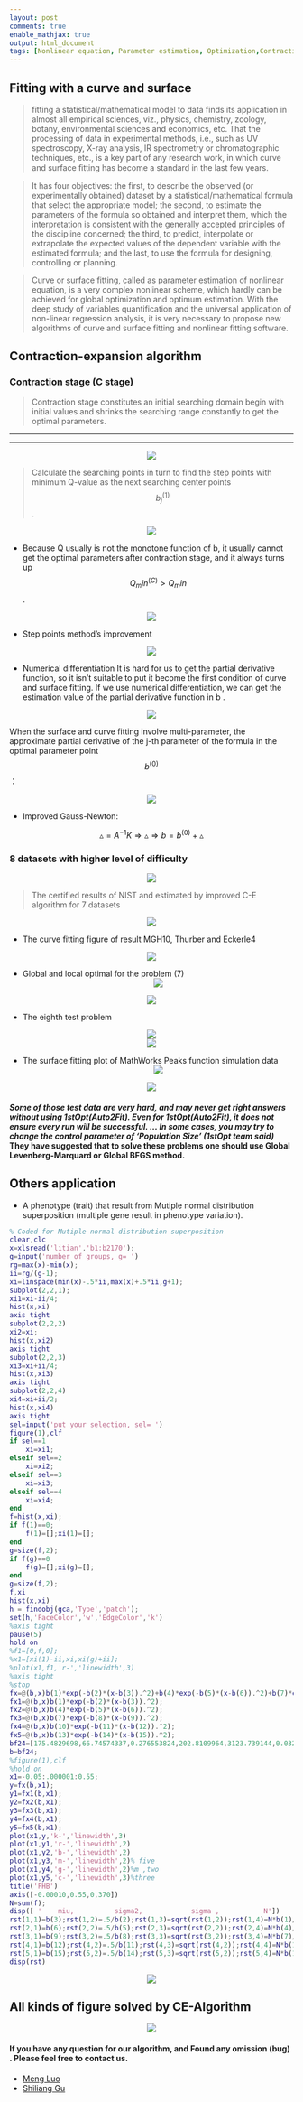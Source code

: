 ```yaml
---
layout: post
comments: true
enable_mathjax: true
output: html_document
tags: [Nonlinear equation, Parameter estimation, Optimization,Contraction-expansion algorithm, Numerical differentiation, Fitting]
---
```


<script type="text/javascript" async
  src="https://cdnjs.cloudflare.com/ajax/libs/mathjax/2.7.4/latest.js?config=TeX-MML-AM_CHTML">
</script>

## Fitting with a curve and surface

> fitting a statistical/mathematical model to data finds its application in almost all empirical sciences, viz., physics, chemistry, zoology, botany, environmental sciences and economics, etc. That the processing of data in experimental methods, i.e., such as UV spectroscopy, X-ray analysis, IR spectrometry or chromatographic techniques, etc., is a key part of any research work, in which curve and surface ﬁtting has become a standard in the last few years.

> It has four objectives: the first, to describe the observed (or experimentally obtained) dataset by a statistical/mathematical formula that select the appropriate model; the second, to estimate the parameters of the formula so obtained and interpret them, which the interpretation is consistent with the generally accepted principles of the discipline concerned; the third, to predict, interpolate or extrapolate the expected values of the dependent variable with the estimated formula; and the last, to use the formula for designing, controlling or planning.

> Curve or surface fitting, called as parameter estimation of nonlinear equation, is a very complex nonlinear scheme, which hardly can be achieved for global optimization and optimum estimation. With the deep study of variables quantification and the universal application of non-linear regression analysis, it is very necessary to propose new algorithms of curve and surface fitting and nonlinear fitting software.

## Contraction-expansion algorithm

### Contraction stage (C stage)

> Contraction stage constitutes an initial searching domain begin with initial values and shrinks the searching range constantly to get the optimal parameters.

---

---

<div align="center"><img src="{{ "/images/Blog/fitting/C.jpg" | prepend: site.baseurl }}"></div>

> Calculate the searching points in turn to find the step points with minimum Q-value as the next searching center points$$b_j^(1)$$.

<div align="center"><img src="{{ "/images/Blog/fitting/C1.jpg" | prepend: site.baseurl }}"></div>

- Because Q usually is not the monotone function of b, it usually cannot get the optimal parameters after contraction stage, and it always turns up $$Q_min^(C)>Q_min$$.

<div align="center"><img src="{{ "/images/Blog/fitting/4.gif" | prepend: site.baseurl }}"></div>

- Step points method’s improvement

<div align="center"><img src="{{ "/images/Blog/fitting/improve.jpg" | prepend: site.baseurl }}"></div>

- Numerical differentiation
  It is hard for us to get the partial derivative function, so it isn’t suitable to put it become the first condition of curve and surface fitting. If we use numerical differentiation, we can get the estimation value of the partial derivative function in b .

<div align="center"><img src="{{ "/images/Blog/fitting/ND.jpg" | prepend: site.baseurl }}"></div>

When the surface and curve fitting involve multi-parameter, the approximate partial derivative of the j-th parameter of the formula in the optimal parameter point $$b^(0)$$：

<div align="center"><img src="{{ "/images/Blog/fitting/b.jpg" | prepend: site.baseurl }}"></div>

- Improved Gauss-Newton:

$$ \vartriangle = A^{-1}K \Longrightarrow \vartriangle \Longrightarrow b = b^{(0)} + \vartriangle $$

### 8 datasets with higher level of difficulty

<div align="center"><img src="{{ "/images/Blog/fitting/table.jpg" | prepend: site.baseurl }}"></div>

> The certified results of NIST and estimated by improved C-E algorithm for 7 datasets

<div align="center"><img src="{{ "/images/Blog/fitting/table1.jpg" | prepend: site.baseurl }}"></div>

- The curve fitting figure of result MGH10, Thurber and Eckerle4

<div align="center"><img src="{{ "/images/Blog/fitting/FIG1.jpg" | prepend: site.baseurl }}"></div>

- Global and local optimal for the problem (7)
  <div align="center"><img src="{{ "/images/Blog/fitting/surfacetable.jpg" | prepend: site.baseurl }}"></div>

<div align="center"><img src="{{ "/images/Blog/fitting/surface.jpg" | prepend: site.baseurl }}"></div>

- The eighth test problem

<div align="center"><img src="{{ "/images/Blog/fitting/test8.jpg" | prepend: site.baseurl }}"></div>

<div align="center"><img src="{{ "/images/Blog/fitting/test8_1.jpg" | prepend: site.baseurl }}"></div>

- The surface fitting plot of MathWorks Peaks function simulation data
  <div align="center"><img src="{{ "/images/Blog/fitting/sda.jpg" | prepend: site.baseurl }}"></div>

<div align="center"><img src="{{ "/images/Blog/fitting/sda1.jpg" | prepend: site.baseurl }}"></div>

#### _Some of those test data are very hard, and may never get right answers without using 1stOpt(Auto2Fit). Even for 1stOpt(Auto2Fit), it does not ensure every run will be successful. … In some cases, you may try to change the control parameter of ‘Population Size’ (1stOpt team said)_ They have suggested that to solve these problems one should use Global Levenberg-Marquard or Global BFGS method.

## Others application

- A phenotype (trait) that result from Mutiple normal distribution superposition (multiple gene result in phenotype variation).

```matlab
% Coded for Mutiple normal distribution superposition
clear,clc
x=xlsread('litian','b1:b2170');
g=input('number of groups, g= ')
rg=max(x)-min(x);
ii=rg/(g-1);
xi=linspace(min(x)-.5*ii,max(x)+.5*ii,g+1);
subplot(2,2,1);
xi1=xi-ii/4;
hist(x,xi)
axis tight
subplot(2,2,2)
xi2=xi;
hist(x,xi2)
axis tight
subplot(2,2,3)
xi3=xi+ii/4;
hist(x,xi3)
axis tight
subplot(2,2,4)
xi4=xi+ii/2;
hist(x,xi4)
axis tight
sel=input('put your selection, sel= ')
figure(1),clf
if sel==1
    xi=xi1;
elseif sel==2
    xi=xi2;
elseif sel==3
    xi=xi3;  
elseif sel==4
    xi=xi4;
end
f=hist(x,xi);
if f(1)==0;
    f(1)=[];xi(1)=[];
end
g=size(f,2);
if f(g)==0
    f(g)=[];xi(g)=[];
end
g=size(f,2);
f,xi
hist(x,xi)
h = findobj(gca,'Type','patch');
set(h,'FaceColor','w','EdgeColor','k')
%axis tight
pause(5)
hold on
%f1=[0,f,0];
%x1=[xi(1)-ii,xi,xi(g)+ii];
%plot(x1,f1,'r-','linewidth',3)
%axis tight
%stop
fx=@(b,x)b(1)*exp(-b(2)*(x-b(3)).^2)+b(4)*exp(-b(5)*(x-b(6)).^2)+b(7)*exp(-b(8)*(x-b(9)).^2)+b(10)*exp(-b(11)*(x-b(12)).^2)+b(13)*exp(-b(14)*(x-b(15)).^2);
fx1=@(b,x)b(1)*exp(-b(2)*(x-b(3)).^2);
fx2=@(b,x)b(4)*exp(-b(5)*(x-b(6)).^2);
fx3=@(b,x)b(7)*exp(-b(8)*(x-b(9)).^2);
fx4=@(b,x)b(10)*exp(-b(11)*(x-b(12)).^2);
fx5=@(b,x)b(13)*exp(-b(14)*(x-b(15)).^2);
bf24=[175.4829698,66.74574337,0.276553824,202.8109964,3123.739144,0.032487556,33.22388584,2264.479333,0.391977911,319.6439187, 956.9020534,0.064620109,57.21979178,212.6365602,0.157921054];
b=bf24;
%figure(1),clf
%hold on
x1=-0.05:.000001:0.55;
y=fx(b,x1);
y1=fx1(b,x1);
y2=fx2(b,x1);
y3=fx3(b,x1);
y4=fx4(b,x1);
y5=fx5(b,x1);
plot(x1,y,'k-','linewidth',3)
plot(x1,y1,'r-','linewidth',2)
plot(x1,y2,'b-','linewidth',2)
plot(x1,y3,'m-','linewidth',2)% five
plot(x1,y4,'g-','linewidth',2)%m ,two
plot(x1,y5,'c-','linewidth',3)%three
title('FHB')
axis([-0.00010,0.55,0,370])
N=sum(f);
disp([ '    miu,          sigma2,            sigma ,           N'])
rst(1,1)=b(3);rst(1,2)=.5/b(2);rst(1,3)=sqrt(rst(1,2));rst(1,4)=N*b(1)/(b(1)+b(4)+b(7)+b(10)+b(13));
rst(2,1)=b(6);rst(2,2)=.5/b(5);rst(2,3)=sqrt(rst(2,2));rst(2,4)=N*b(4)/(b(1)+b(4)+b(7)+b(10)+b(13));
rst(3,1)=b(9);rst(3,2)=.5/b(8);rst(3,3)=sqrt(rst(3,2));rst(3,4)=N*b(7)/(b(1)+b(4)+b(7)+b(10)+b(13));
rst(4,1)=b(12);rst(4,2)=.5/b(11);rst(4,3)=sqrt(rst(4,2));rst(4,4)=N*b(10)/(b(1)+b(4)+b(7)+b(10)+b(13));
rst(5,1)=b(15);rst(5,2)=.5/b(14);rst(5,3)=sqrt(rst(5,2));rst(5,4)=N*b(13)/(b(1)+b(4)+b(7)+b(10)+b(13));
disp(rst)
```

<div align="center"><img src="{{ "/images/Blog/fitting/litian.jpg" | prepend: site.baseurl }}"></div>

## All kinds of figure solved by CE-Algorithm

<div align="center"><img src="{{ "/images/Blog/fitting/5.gif" | prepend: site.baseurl }}"></div>

#### If you have any question for our algorithm, and Found any omission (bug) . Please feel free to contact us.

- [Meng Luo](https://github.com/mengluoML)
- [Shiliang Gu](http://www.wheatlab-yzu.com/article_show.asp?id=2184)
